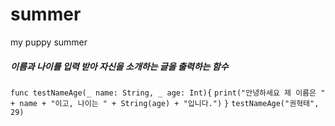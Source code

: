# summer
my puppy summer

##### 이름과 나이를 입력 받아 자신을 소개하는 글을 출력하는 함수




`func testNameAge(_ name: String, _ age: Int){`
    `print("안녕하세요 제 이름은 " + name + "이고, 나이는 " + String(age) + "입니다.")`
`}`
`testNameAge("권혁태", 29)`


